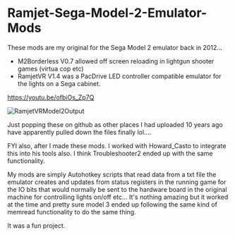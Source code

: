 # Ramjet-Sega-Model-2-Emulator-Mods

These mods are my original for the Sega Model 2 emulator back in 2012... 
- M2Borderless V0.7 allowed off screen reloading in lightgun shooter games (virtua cop etc)
- RamjetVR V1.4 was a PacDrive LED controller compatible emulator for the lights on a Sega cabinet.

https://youtu.be/ofbiOs_Zp7Q

![RamjetVRModel2Output](https://user-images.githubusercontent.com/3261587/149027028-1d178545-66e8-438b-9ebe-4627520cda28.jpg)

Just popping these on github as other places I had uploaded 10 years ago have apparently pulled down the files finally lol.... 

FYI also, after I made these mods. I worked with Howard_Casto to integrate this into his tools also. I think Troubleshooter2 ended up with the same functionality.

My mods are simply Autohotkey scripts that read data from a txt file the emulator creates and updates from status registers in the running game for the IO bits that would normally be sent to the hardware board in the original machine for controlling lights on/off etc...  It's nothing amazing but it worked at the time and pretty sure model 3 ended up following the same kind of memread functionality to do the same thing.

It was a fun project.
